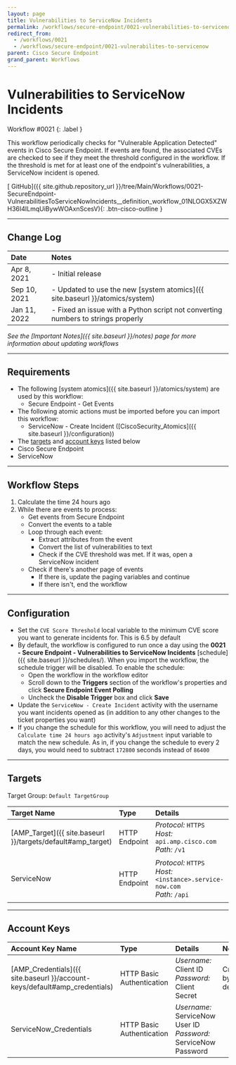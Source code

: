 ```yaml
---
layout: page
title: Vulnerabilities to ServiceNow Incidents
permalink: /workflows/secure-endpoint/0021-vulnerabilities-to-servicenow
redirect_from:
  - /workflows/0021
  - /workflows/secure-endpoint/0021-vulnerabilites-to-servicenow
parent: Cisco Secure Endpoint
grand_parent: Workflows
---
```


# Vulnerabilities to ServiceNow Incidents
<div markdown="1">
Workflow #0021
{: .label }
</div>

This workflow periodically checks for "Vulnerable Application Detected" events in Cisco Secure Endpoint. If events are found, the associated CVEs are checked to see if they meet the threshold configured in the workflow. If the threshold is met for at least one of the endpoint's vulnerabilities, a ServiceNow incident is opened.

[<i class="fab fa-github"></i> GitHub]({{ site.github.repository_url }}/tree/Main/Workflows/0021-SecureEndpoint-VulnerabilitiesToServiceNowIncidents__definition_workflow_01NLOGX5XZWH36I4ILmqUiBywWOAxnScesV){: .btn-cisco-outline }

---

## Change Log

| Date | Notes |
|:-----|:------|
| Apr 8, 2021 | - Initial release |
| Sep 10, 2021 | - Updated to use the new [system atomics]({{ site.baseurl }}/atomics/system) |
| Jan 11, 2022 | - Fixed an issue with a Python script not converting numbers to strings properly |

_See the [Important Notes]({{ site.baseurl }}/notes) page for more information about updating workflows_

---

## Requirements
* The following [system atomics]({{ site.baseurl }}/atomics/system) are used by this workflow:
	* Secure Endpoint - Get Events
* The following atomic actions must be imported before you can import this workflow:
	* ServiceNow - Create Incident ([CiscoSecurity_Atomics]({{ site.baseurl }}/configuration))
* The [targets](#targets) and [account keys](#account-keys) listed below
* Cisco Secure Endpoint
* ServiceNow

---

## Workflow Steps
1. Calculate the time 24 hours ago
1. While there are events to process:
	* Get events from Secure Endpoint
	* Convert the events to a table
	* Loop through each event:
		* Extract attributes from the event
		* Convert the list of vulnerabilities to text
		* Check if the CVE threshold was met. If it was, open a ServiceNow incident
	* Check if there's another page of events
		* If there is, update the paging variables and continue
		* If there isn't, end the workflow

---

## Configuration
* Set the `CVE Score Threshold` local variable to the minimum CVE score you want to generate incidents for. This is 6.5 by default
* By default, the workflow is configured to run once a day using the **0021 - Secure Endpoint - Vulnerabilities to ServiceNow Incidents** [schedule]({{ site.baseurl }}/schedules/). When you import the workflow, the schedule trigger will be disabled. To enable the schedule:
	* Open the workflow in the workflow editor
	* Scroll down to the **Triggers** section of the workflow's properties and click **Secure Endpoint Event Polling**
	* Uncheck the **Disable Trigger** box and click **Save**
* Update the `ServiceNow - Create Incident` activity with the username you want incidents opened as (in addition to any other changes to the ticket properties you want)
* If you change the schedule for this workflow, you will need to adjust the `Calculate time 24 hours ago` activity's `Adjustment` input variable to match the new schedule. As in, if you change the schedule to every 2 days, you would need to subtract `172800` seconds instead of `86400`

---

## Targets
Target Group: `Default TargetGroup`

| Target Name | Type | Details | Account Keys | Notes |
|:------------|:-----|:--------|:-------------|:------|
| [AMP_Target]({{ site.baseurl }}/targets/default#amp_target) | HTTP Endpoint | _Protocol:_ `HTTPS`<br />_Host:_ `api.amp.cisco.com`<br />_Path:_ `/v1` | AMP_Credentials | Created by default |
| ServiceNow | HTTP Endpoint | _Protocol:_ `HTTPS`<br />_Host:_ `<instance>.service-now.com`<br />_Path:_ `/api` | ServiceNow_Credentials | Be sure to use your instance URL |

---

## Account Keys

| Account Key Name | Type | Details | Notes |
|:-----------------|:-----|:--------|:------|
| [AMP_Credentials]({{ site.baseurl }}/account-keys/default#amp_credentials) | HTTP Basic Authentication | _Username:_ Client ID<br />_Password:_ Client Secret | Created by default |
| ServiceNow_Credentials | HTTP Basic Authentication | _Username:_ ServiceNow User ID<br />_Password:_ ServiceNow Password | |
